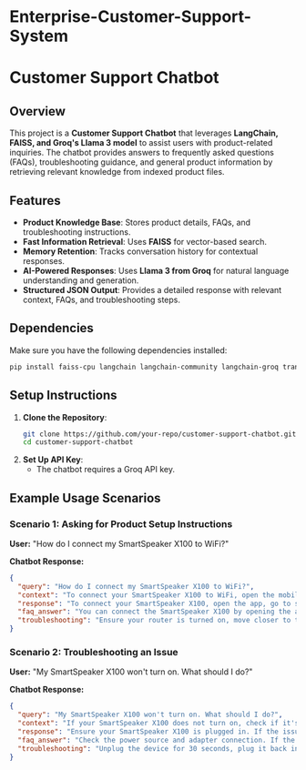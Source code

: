 # Enterprise-Customer-Support-System
# Customer Support Chatbot

## Overview
This project is a **Customer Support Chatbot** that leverages **LangChain, FAISS, and Groq's Llama 3 model** to assist users with product-related inquiries. The chatbot provides answers to frequently asked questions (FAQs), troubleshooting guidance, and general product information by retrieving relevant knowledge from indexed product files.

## Features
- **Product Knowledge Base**: Stores product details, FAQs, and troubleshooting instructions.
- **Fast Information Retrieval**: Uses **FAISS** for vector-based search.
- **Memory Retention**: Tracks conversation history for contextual responses.
- **AI-Powered Responses**: Uses **Llama 3 from Groq** for natural language understanding and generation.
- **Structured JSON Output**: Provides a detailed response with relevant context, FAQs, and troubleshooting steps.

## Dependencies
Make sure you have the following dependencies installed:

```bash
pip install faiss-cpu langchain langchain-community langchain-groq transformers sentence-transformers
```

## Setup Instructions
1. **Clone the Repository**:
   ```bash
   git clone https://github.com/your-repo/customer-support-chatbot.git
   cd customer-support-chatbot
   ```
2. **Set Up API Key**:
   - The chatbot requires a Groq API key.


## Example Usage Scenarios
### Scenario 1: Asking for Product Setup Instructions
**User:** "How do I connect my SmartSpeaker X100 to WiFi?"

**Chatbot Response:**
```json
{
  "query": "How do I connect my SmartSpeaker X100 to WiFi?",
  "context": "To connect your SmartSpeaker X100 to WiFi, open the mobile app, navigate to settings, select 'Network', and follow on-screen instructions.",
  "response": "To connect your SmartSpeaker X100, open the app, go to settings, select WiFi, and enter credentials.",
  "faq_answer": "You can connect the SmartSpeaker X100 by opening the app, going to settings, and selecting 'WiFi setup'.",
  "troubleshooting": "Ensure your router is turned on, move closer to the router, and restart the device."
}
```

### Scenario 2: Troubleshooting an Issue
**User:** "My SmartSpeaker X100 won't turn on. What should I do?"

**Chatbot Response:**
```json
{
  "query": "My SmartSpeaker X100 won't turn on. What should I do?",
  "context": "If your SmartSpeaker X100 does not turn on, check if it's plugged into a power source. Try a different power adapter.",
  "response": "Ensure your SmartSpeaker X100 is plugged in. If the issue persists, try a different power adapter.",
  "faq_answer": "Check the power source and adapter connection. If the problem continues, contact support.",
  "troubleshooting": "Unplug the device for 30 seconds, plug it back in, and press the power button."
}
```
